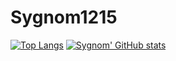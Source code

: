 # Sygnom1215
[![Top Langs](https://github-readme-stats.vercel.app/api/top-langs/?username=Sygnom1215&layout=compact)](https://github.com/Sygnom1215) [![Sygnom' GitHub stats](https://github-readme-stats.vercel.app/api?username=Sygnom1215)](https://github.com/Sygnom1215)
